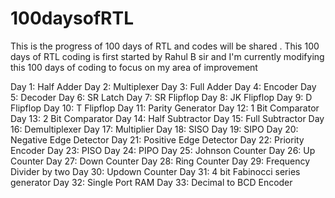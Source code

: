 # 100daysofRTL
This is the progress of 100 days of RTL and codes will be shared . This 100 days of RTL coding is first started by Rahul B sir and I'm currently modifying this 100 days of coding to focus on my area of improvement

Day 1:  Half Adder
Day 2:  Multiplexer
Day 3:  Full Adder
Day 4:  Encoder
Day 5:  Decoder
Day 6:  SR Latch
Day 7:  SR Flipflop
Day 8:  JK Flipflop
Day 9:  D Flipflop
Day 10: T Flipflop
Day 11: Parity Generator
Day 12: 1 Bit Comparator
Day 13: 2 Bit Comparator
Day 14: Half Subtractor
Day 15: Full Subtractor
Day 16: Demultiplexer
Day 17: Multiplier
Day 18: SISO
Day 19: SIPO
Day 20: Negative Edge Detector
Day 21: Positive Edge Detector
Day 22: Priority Encoder
Day 23: PISO
Day 24: PIPO
Day 25: Johnson Counter
Day 26: Up Counter
Day 27: Down Counter
Day 28: Ring Counter
Day 29: Frequency Divider by two
Day 30: Updown Counter
Day 31: 4 bit Fabinocci series generator
Day 32: Single Port RAM
Day 33: Decimal to BCD Encoder
